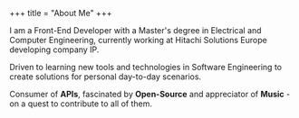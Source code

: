 +++ 
title = "About Me"
+++

I am a Front-End Developer with a Master's degree in Electrical and Computer Engineering, currently working at Hitachi Solutions Europe developing company IP.

Driven to learning new tools and technologies in Software Engineering to create solutions for personal day-to-day scenarios.

Consumer of **APIs**, fascinated by **Open-Source** and appreciator of **Music** - on a quest to contribute to all of them.
